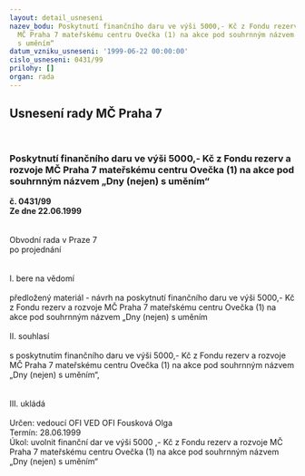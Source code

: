 ```yaml
---
layout: detail_usneseni
nazev_bodu: Poskytnutí finančního daru ve výši 5000,- Kč z Fondu rezerv a rozvoje
  MČ Praha 7 mateřskému centru Ovečka (1) na akce pod souhrnným názvem „Dny (nejen)
  s uměním“
datum_vzniku_usneseni: '1999-06-22 00:00:00'
cislo_usneseni: 0431/99
prilohy: []
organ: rada
---
```

<div id="ucUsn_pList" class="usn">
	<span><h2>Usnesení rady MČ Praha 7 </h2>
<br></span><div class="standBody">
<span><h3>Poskytnutí finančního daru ve výši 5000,- Kč z Fondu rezerv a rozvoje MČ Praha 7 mateřskému centru Ovečka (1) na akce pod souhrnným názvem „Dny (nejen) s uměním“</h3></span><div class="center">
		<strong>č. 0431/99</strong><br>
	</div>
<div class="center">
		<strong>Ze dne 22.06.1999</strong><br><br>
	</div>
<br>Obvodní rada v Praze 7<br>po projednání<br><br><br>I.	bere na vědomí<br><br> předložený materiál - návrh na poskytnutí finančního daru ve výši 5000,- Kč z Fondu rezerv a rozvoje MČ Praha 7 mateřskému centru Ovečka (1) na akce pod souhrnným názvem „Dny (nejen) s uměním<br><br>II.	souhlasí <br><br>s poskytnutím finančního daru ve výši 5000,- Kč z Fondu rezerv a rozvoje MČ Praha 7 mateřskému centru Ovečka (1) na akce pod souhrnným názvem „Dny (nejen) s uměním“,<br><br><br>III.	ukládá <br><br> Určen:	vedoucí OFI	VED OFI Fousková Olga<br>Termín: 28.06.1999<br>Úkol:	uvolnit finanční dar ve výši 5000 ,- Kč z Fondu rezerv a rozvoje MČ Praha 7 mateřskému centru Ovečka (1) na akce pod souhrnným názvem „Dny (nejen) s uměním“<br>
</div>
</div>
